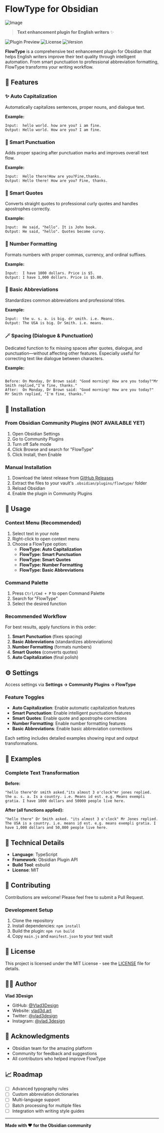 # FlowType for Obsidian

![Image](FlowType.jpg)

> **Text enhancement plugin for English writers** ✨

![Plugin Preview](https://img.shields.io/badge/Obsidian-Plugin-purple) ![License](https://img.shields.io/badge/License-MIT-green) ![Version](https://img.shields.io/badge/Version-1.0.0-blue)

**FlowType** is a comprehensive text enhancement plugin for Obsidian that helps English writers improve their text quality through intelligent automation. From smart punctuation to professional abbreviation formatting, FlowType transforms your writing workflow.

## 🌟 Features

### ✨ Auto Capitalization
Automatically capitalizes sentences, proper nouns, and dialogue text.

**Example:**
```
Input:  hello world. how are you? i am fine.
Output: Hello world. How are you? I am fine.
```

### 🎯 Smart Punctuation
Adds proper spacing after punctuation marks and improves overall text flow.

**Example:**
```
Input:  Hello there!How are you?Fine,thanks.
Output: Hello there! How are you? Fine, thanks.
```

### 💬 Smart Quotes
Converts straight quotes to professional curly quotes and handles apostrophes correctly.

**Example:**
```
Input:  He said, "hello". It is John book.
Output: He said, "hello". Quotes become curvy.
```

### 🔢 Number Formatting
Formats numbers with proper commas, currency, and ordinal suffixes.

**Example:**
```
Input:  I have 1000 dollars. Price is $5.
Output: I have 1,000 dollars. Price is $5.00.
```

### 📝 Basic Abbreviations
Standardizes common abbreviations and professional titles.

**Example:**
```
Input:  the u. s. a. is big. dr smith. i.e. Means.
Output: The USA is big. Dr Smith. i.e. means.
```


### 🪄 Spacing (Dialogue & Punctuation)
Dedicated function to fix missing spaces after quotes, dialogue, and punctuation—without affecting other features. Especially useful for correcting text like dialogue between characters.

**Example:**
```

Before: On Monday, Dr Brown said: "Good morning! How are you today?"Mr Smith replied,"I'm fine, thanks."
After:  On Monday, Dr Brown said: "Good morning! How are you today?" Mr Smith replied, "I'm fine, thanks."
```

## 🚀 Installation

### From Obsidian Community Plugins (NOT AVAILABLE YET)
1. Open Obsidian Settings
2. Go to Community Plugins
3. Turn off Safe mode
4. Click Browse and search for "FlowType"
5. Click Install, then Enable

### Manual Installation
1. Download the latest release from [GitHub Releases](https://github.com/Vlad3Design/obsidian-flowtype/releases)
2. Extract the files to your vault's `.obsidian/plugins/flowtype/` folder
3. Reload Obsidian
4. Enable the plugin in Community Plugins

## 📖 Usage

### Context Menu (Recommended)
1. Select text in your note
2. Right-click to open context menu
3. Choose a FlowType option:
   - **FlowType: Auto Capitalization**
   - **FlowType: Smart Punctuation**
   - **FlowType: Smart Quotes**
   - **FlowType: Number Formatting**
   - **FlowType: Basic Abbreviations**

### Command Palette
1. Press `Ctrl/Cmd + P` to open Command Palette
2. Search for "FlowType"
3. Select the desired function

### Recommended Workflow
For best results, apply functions in this order:
1. **Smart Punctuation** (fixes spacing)
2. **Basic Abbreviations** (standardizes abbreviations)
3. **Number Formatting** (formats numbers)
4. **Smart Quotes** (converts quotes)
5. **Auto Capitalization** (final polish)

## ⚙️ Settings

Access settings via **Settings → Community Plugins → FlowType**

### Feature Toggles
- **Auto Capitalization**: Enable automatic capitalization features
- **Smart Punctuation**: Enable intelligent punctuation features
- **Smart Quotes**: Enable quote and apostrophe corrections
- **Number Formatting**: Enable number formatting features
- **Basic Abbreviations**: Enable basic abbreviation corrections

Each setting includes detailed examples showing input and output transformations.

## 🎨 Examples

### Complete Text Transformation

**Before:**
```
"hello there"dr smith asked."its almost 3 o'clock"mr jones replied. the u. s. a. Is a country. i.e. Means id est. e.g. Means exempli gratia. I have 1000 dollars and 50000 people live here.
```

**After (all functions applied):**
```
"hello there" Dr Smith asked. "its almost 3 o'clock" Mr Jones replied. The USA is a country. i.e. means id est. e.g. means exempli gratia. I have 1,000 dollars and 50,000 people live here.
```

## 🔧 Technical Details

- **Language**: TypeScript
- **Framework**: Obsidian Plugin API
- **Build Tool**: esbuild
- **License**: MIT

## 🤝 Contributing

Contributions are welcome! Please feel free to submit a Pull Request.

### Development Setup
1. Clone the repository
2. Install dependencies: `npm install`
3. Build the plugin: `npm run build`
4. Copy `main.js` and `manifest.json` to your test vault

## 📄 License

This project is licensed under the MIT License - see the [LICENSE](LICENSE) file for details.

## 👨‍💻 Author

**Vlad 3Design**
- GitHub: [@Vlad3Design](https://github.com/Vlad3Design)
- Website: [vlad3d.art](https://vlad3d.art)
- Twitter: [@vlad3design](https://twitter.com/vlad3design)
- Instagram: [@vlad.3design](https://instagram.com/vlad.3design)

## 🙏 Acknowledgments

- Obsidian team for the amazing platform
- Community for feedback and suggestions
- All contributors who helped improve FlowType

## 📈 Roadmap

- [ ] Advanced typography rules
- [ ] Custom abbreviation dictionaries
- [ ] Multi-language support
- [ ] Batch processing for multiple files
- [ ] Integration with writing style guides

---

**Made with ❤️ for the Obsidian community**
